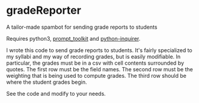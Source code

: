 # gradeReporter
A tailor-made spambot for sending grade reports to students

Requires python3, [prompt_toolkit](https://github.com/jonathanslenders/python-prompt-toolkit) and 
[python-inquirer](https://github.com/magmax/python-inquirer).

I wrote this code to send grade reports to students. It's fairly 
specialized to my syllabi and my way of recording grades, but is 
easily modifiable. In particular, the grades must be in a csv with 
cell contents surrounded by quotes. The first row must be the field 
names. The second row must be the weighting that is being used to
compute grades. The third row should be where the student grades begin.

See the code and modify to your needs.
